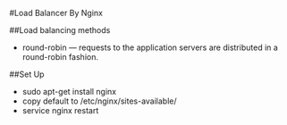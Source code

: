 #Load Balancer By Nginx

##Load balancing methods
* round-robin — requests to the application servers are distributed in a round-robin fashion.

##Set Up
* sudo apt-get install nginx
* copy default to /etc/nginx/sites-available/
* service nginx restart
